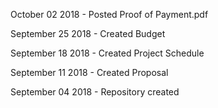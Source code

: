 October 02 2018 -
Posted Proof of Payment.pdf

September 25 2018 -
Created Budget

September 18 2018 -
Created Project Schedule

September 11 2018 -
Created Proposal

September 04 2018 - 
Repository created
